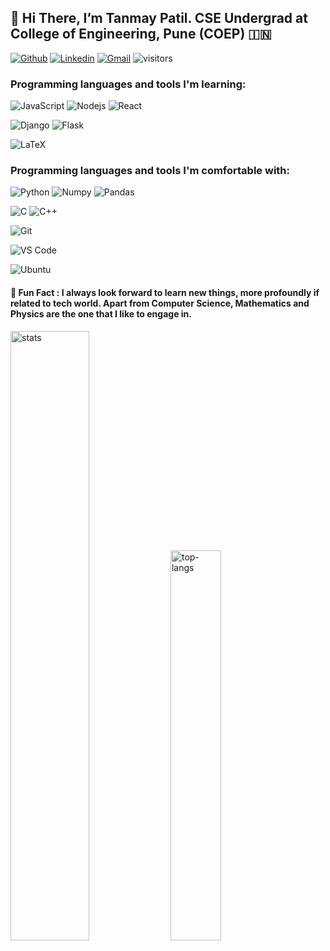 ## 👋 Hi There, I’m Tanmay Patil. CSE Undergrad at College of Engineering, Pune (COEP) :india:

[![Github](https://img.shields.io/badge/-Github-000?style=flat&logo=Github&logoColor=white)](https://github.com/TanmayPatil23)
[![Linkedin](https://img.shields.io/badge/-LinkedIn-blue?style=flat&logo=Linkedin&logoColor=white)](https://in.linkedin.com/in/tanmay-patil-0785501b4)
[![Gmail](https://img.shields.io/badge/-Gmail-c14438?style=flat&logo=Gmail&logoColor=white)](mailto:patilts19.comp@coep.ac.in)
![visitors](https://visitor-badge.laobi.icu/badge?page_id=TanmayPatil23.TanmayPatil23)


### Programming languages and tools I'm learning:
![JavaScript](https://img.shields.io/badge/-JavaScript-%23F7DF1C?style=flat-square&logo=javascript&logoColor=000000&color=F7DF1E)
![Nodejs](https://img.shields.io/badge/-Nodejs-black?style=flat-square&logo=Node.js&logoColor=00d632)
![React](https://img.shields.io/badge/-React-%23282C34?style=flat-square&logo=react)

![Django](https://img.shields.io/badge/-Django-336791?style=flat-square&logo=django&color=092E20)
![Flask](https://img.shields.io/badge/-Flask-E10098?style=flat-square&logo=flask&logoColor=ffffff&color=000000)


![LaTeX](https://img.shields.io/badge/-LaTeX-008080?style=flat-square&logo=latex&logoColor=ffffff)


### Programming languages and tools I'm comfortable with:

![Python](https://img.shields.io/badge/-Python-3776AB?style=flat-square&logo=python&logoColor=ffffff)
![Numpy](https://img.shields.io/badge/-numpy-E10098?style=flat-square&logo=numpy&logoColor=ffffff&color=013243)
![Pandas](https://img.shields.io/badge/-pandas-E10098?style=flat-square&logo=pandas&logoColor=ffffff&color=150458)

![C](https://img.shields.io/badge/-C%20\(Programming%20Language\)-CC342D?style=flat-square&logo=C&logoColor=ffe8e8)
![C++](https://img.shields.io/badge/-++-%23F7DF1C?style=flat-square&logo=C&logoColor=ffffff&color=00599c)

![Git](https://img.shields.io/badge/-Git-black?style=flat-square&logo=git&&logoColor=ffffff&color=F05032)

![VS Code](https://img.shields.io/badge/-VS%20Code-007ACC?style=flat-square&logo=visual-studio-code&logoColor=ffffff)

![Ubuntu](https://img.shields.io/badge/-Ubuntu-A81D33?style=flat-square&logo=ubuntu&logoColor=ffffff&color=E95420)

#### 👀 Fun Fact : I always look forward to learn new things, more profoundly if related to tech world. Apart from Computer Science, Mathematics and Physics are the one that I like to engage in.  

<p>
<img src="https://github-readme-stats.vercel.app/api?username=TanmayPatil23&show_icons=true&count_private=true&include_all_commits=true" alt="stats" width="50%"/>

<img src="https://github-readme-stats.vercel.app/api/top-langs/?username=TanmayPatil23&layout=compact&hide=Jupyter%20Notebook" alt="top-langs" width="40%" height="auto"/>
</p>